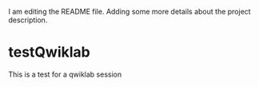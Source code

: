I am editing the README file. Adding some more details about the project description.

# testQwiklab
This is a test for a qwiklab session
